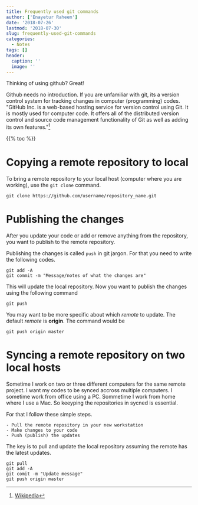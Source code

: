 ```yaml
---
title: Frequently used git commands
author: ['Enayetur Raheem']
date: '2018-07-26'
lastmod: '2018-07-30'
slug: frequently-used-git-commands
categories:
  - Notes
tags: []
header:
  caption: ''
  image: ''
---
```

<script data-ad-client="ca-pub-6844136270310089" async src="http://pagead2.googlesyndication.com/pagead/js/adsbygoogle.js"></script>

Thinking of using github? Great!

Github needs no introduction. If you are unfamiliar with git, its a version control system for tracking changes in computer (programming) codes. "GitHub Inc. is a web-based hosting service for version control using Git. It is mostly used for computer code. It offers all of the distributed version control and source code management functionality of Git as well as adding its own features."[^wikipedia]
[^wikipedia]: [Wikipedia](https://www.wikipedia.org)

{{% toc %}}

# Copying a remote repository to local

To bring a remote repository to your local host (computer where you are working), use the `git clone` command.

```{git}
git clone https://github.com/username/repository_name.git
```

# Publishing the changes

After you update your code or add or remove anything from the repository, you want to publish to the remote repository. 

Publishing the changes is called `push` in git jargon. For that you need to write the following codes.

```{git}
git add -A 
git commit -m "Message/notes of what the changes are"
```
This will update the local repository. Now you want to publish the changes using the following command

```{git}
git push
```

You may want to be more specific about which *remote* to update. The default *remote* is **origin**. The command would be 

```{git}
git push origin master
```

# Syncing a remote repository on two local hosts

Sometime I work on two or three different computers for the same remote project. I want my codes to be synced accross multiple computers. I sometime work from office using a PC. Sommetime I work from home where I use a Mac. So keeyping the repositories in sycned is essential.

For that I follow these simple steps.

```
- Pull the remote repository in your new workstation
- Make changes to your code
- Push (publish) the updates
```

The key is to pull and update the local repository assuming the remote has the latest updates.

```{git}
git pull
git add -A
git comit -m "Update message"
git push origin master
```



